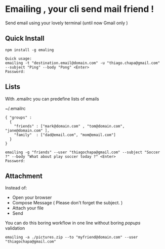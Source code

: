 Emailing , your cli send mail friend !
============
Send email using your lovely terminal (until now Gmail only ) 

Quick Install
--------------------

 ````
npm install -g emaling

Quick usage:
emailing -t "destination.email@domain.com" -u "thiago.chapa@gmail.com" --subject "Ping" --body "Pong" <Enter>
Password:

````

Lists
--------------------
With .emailrc you can predefine lists of emails

~/.emailrc

````
{ "groups" : 
  {
    "friends" : ["mark@domain.com" , "tom@domain.com", "jane@domain.com" ],
    "family"  : ["dad@email.com", "mom@email.com"]
  }
}

emailing -g "friends" --user "thiagochapa@gmail.com" --subject "Soccer ?" --body "What about play soccer today ?" <Enter>
Password:

````

Attachment
--------------------------
Instead of:
 * Open your browser
 * Compose Message ( Please don't forget the subject. )
 * Attach your file
 * Send

You can do this boring workflow in one line without boring *popups* validation

````
emailing -a ./pictures.zip --to "myfriend@domain.com" --user "thiagochapa@gmail.com"
````